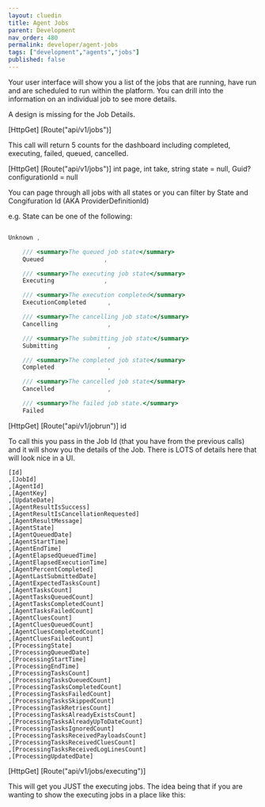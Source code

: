 ```yaml
---
layout: cluedin
title: Agent Jobs
parent: Development
nav_order: 480
permalink: developer/agent-jobs
tags: ["development","agents","jobs"]
published: false
---
```


Your user interface will show you a list of the jobs that are running, have run and are scheduled to run within the platform. You can drill into the information on an individual job to see more details. 

A design is missing for the Job Details.

[HttpGet]
[Route("api/v1/jobs")]

This call will return 5 counts for the dashboard including completed, executing, failed, queued, cancelled.

[HttpGet]
[Route("api/v1/jobs")]
int page, int take, string state = null, Guid? configurationId = null

You can page through all jobs with all states or you can filter by State and Congifuration Id (AKA ProviderDefinitionId)

e.g. State can be one of the following:
```csharp

Unknown ,

    /// <summary>The queued job state</summary>
    Queued                 ,

    /// <summary>The executing job state</summary>
    Executing              ,

    /// <summary>The execution completed</summary>
    ExecutionCompleted      ,

    /// <summary>The cancelling job state</summary>
    Cancelling              ,

    /// <summary>The submitting job state</summary>
    Submitting              ,

    /// <summary>The completed job state</summary>
    Completed               ,

    /// <summary>The cancelled job state</summary>
    Cancelled               ,

    /// <summary>The failed job state.</summary>
    Failed   
```
               
[HttpGet]
[Route("api/v1/jobrun")]
id

To call this you pass in the Job Id (that you have from the previous calls) and it will show you the details of the Job. There is LOTS of details here that will look nice in a UI.

```
[Id]
,[JobId]
,[AgentId]
,[AgentKey]
,[UpdateDate]
,[AgentResultIsSuccess]
,[AgentResultIsCancellationRequested]
,[AgentResultMessage]
,[AgentState]
,[AgentQueuedDate]
,[AgentStartTime]
,[AgentEndTime]
,[AgentElapsedQueuedTime]
,[AgentElapsedExecutionTime]
,[AgentPercentCompleted]
,[AgentLastSubmittedDate]
,[AgentExpectedTasksCount]
,[AgentTasksCount]
,[AgentTasksQueuedCount]
,[AgentTasksCompletedCount]
,[AgentTasksFailedCount]
,[AgentCluesCount]
,[AgentCluesQueuedCount]
,[AgentCluesCompletedCount]
,[AgentCluesFailedCount]
,[ProcessingState]
,[ProcessingQueuedDate]
,[ProcessingStartTime]
,[ProcessingEndTime]
,[ProcessingTasksCount]
,[ProcessingTasksQueuedCount]
,[ProcessingTasksCompletedCount]
,[ProcessingTasksFailedCount]
,[ProcessingTasksSkippedCount]
,[ProcessingTaskRetriesCount]
,[ProcessingTasksAlreadyExistsCount]
,[ProcessingTasksAlreadyUpToDateCount]
,[ProcessingTasksIgnoredCount]
,[ProcessingTasksReceivedPayloadsCount]
,[ProcessingTasksReceivedCluesCount]
,[ProcessingTasksReceivedLogLinesCount]
,[ProcessingUpdatedDate]
```

[HttpGet]
[Route("api/v1/jobs/executing")]

This will get you JUST the executing jobs. The idea being that if you are wanting to show the executing jobs in a place like this: